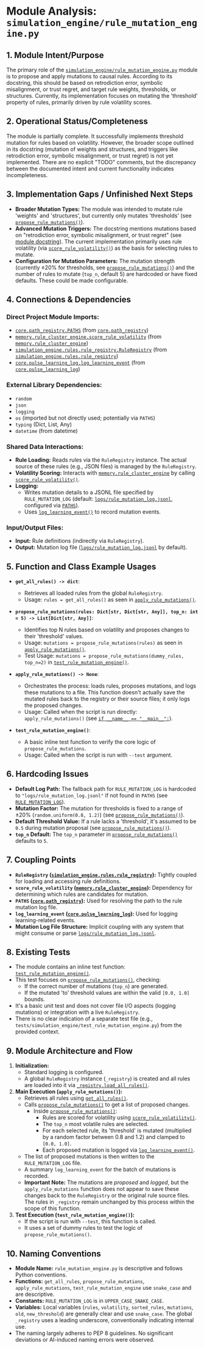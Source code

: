 # Module Analysis: `simulation_engine/rule_mutation_engine.py`

## 1. Module Intent/Purpose

The primary role of the [`simulation_engine/rule_mutation_engine.py`](../../../simulation_engine/rule_mutation_engine.py:) module is to propose and apply mutations to causal rules. According to its docstring, this should be based on retrodiction error, symbolic misalignment, or trust regret, and target rule weights, thresholds, or structures. Currently, its implementation focuses on mutating the 'threshold' property of rules, primarily driven by rule volatility scores.

## 2. Operational Status/Completeness

The module is partially complete. It successfully implements threshold mutation for rules based on volatility. However, the broader scope outlined in its docstring (mutation of weights and structures, and triggers like retrodiction error, symbolic misalignment, or trust regret) is not yet implemented. There are no explicit "TODO" comments, but the discrepancy between the documented intent and current functionality indicates incompleteness.

## 3. Implementation Gaps / Unfinished Next Steps

*   **Broader Mutation Types:** The module was intended to mutate rule 'weights' and 'structures', but currently only mutates 'thresholds' (see [`propose_rule_mutations()`](../../../simulation_engine/rule_mutation_engine.py:36)).
*   **Advanced Mutation Triggers:** The docstring mentions mutations based on "retrodiction error, symbolic misalignment, or trust regret" (see [module docstring](../../../simulation_engine/rule_mutation_engine.py:1-8)). The current implementation primarily uses rule volatility (via [`score_rule_volatility()`](../../../memory/rule_cluster_engine.py:0)) as the basis for selecting rules to mutate.
*   **Configuration for Mutation Parameters:** The mutation strength (currently ±20% for thresholds, see [`propose_rule_mutations()`](../../../simulation_engine/rule_mutation_engine.py:55)) and the number of rules to mutate (`top_n`, default 5) are hardcoded or have fixed defaults. These could be made configurable.

## 4. Connections & Dependencies

### Direct Project Module Imports:
*   [`core.path_registry.PATHS`](../../../core/path_registry.py:) (from [`core.path_registry`](../../../core/path_registry.py:16))
*   [`memory.rule_cluster_engine.score_rule_volatility`](../../../memory/rule_cluster_engine.py:) (from [`memory.rule_cluster_engine`](../../../memory/rule_cluster_engine.py:17))
*   [`simulation_engine.rules.rule_registry.RuleRegistry`](../../../simulation_engine/rules/rule_registry.py:) (from [`simulation_engine.rules.rule_registry`](../../../simulation_engine/rules/rule_registry.py:18))
*   [`core.pulse_learning_log.log_learning_event`](../../../core/pulse_learning_log.py:) (from [`core.pulse_learning_log`](../../../core/pulse_learning_log.py:19))

### External Library Dependencies:
*   `random`
*   `json`
*   `logging`
*   `os` (imported but not directly used; potentially via `PATHS`)
*   `typing` (Dict, List, Any)
*   `datetime` (from datetime)

### Shared Data Interactions:
*   **Rule Loading:** Reads rules via the `RuleRegistry` instance. The actual source of these rules (e.g., JSON files) is managed by the `RuleRegistry`.
*   **Volatility Scoring:** Interacts with [`memory.rule_cluster_engine`](../../../memory/rule_cluster_engine.py:) by calling [`score_rule_volatility()`](../../../memory/rule_cluster_engine.py:).
*   **Logging:**
    *   Writes mutation details to a JSONL file specified by `RULE_MUTATION_LOG` (default: [`logs/rule_mutation_log.jsonl`](../../../logs/rule_mutation_log.jsonl), configured via [`PATHS`](../../../core/path_registry.py:22)).
    *   Uses [`log_learning_event()`](../../../core/pulse_learning_log.py:) to record mutation events.

### Input/Output Files:
*   **Input:** Rule definitions (indirectly via `RuleRegistry`).
*   **Output:** Mutation log file ([`logs/rule_mutation_log.jsonl`](../../../logs/rule_mutation_log.jsonl) by default).

## 5. Function and Class Example Usages

*   **`get_all_rules() -> dict`**:
    *   Retrieves all loaded rules from the global `RuleRegistry`.
    *   Usage: `rules = get_all_rules()` as seen in [`apply_rule_mutations()`](../../../simulation_engine/rule_mutation_engine.py:66).

*   **`propose_rule_mutations(rules: Dict[str, Dict[str, Any]], top_n: int = 5) -> List[Dict[str, Any]]`**:
    *   Identifies top N rules based on volatility and proposes changes to their 'threshold' values.
    *   Usage: `mutations = propose_rule_mutations(rules)` as seen in [`apply_rule_mutations()`](../../../simulation_engine/rule_mutation_engine.py:71).
    *   Test Usage: `mutations = propose_rule_mutations(dummy_rules, top_n=2)` in [`test_rule_mutation_engine()`](../../../simulation_engine/rule_mutation_engine.py:96).

*   **`apply_rule_mutations() -> None`**:
    *   Orchestrates the process: loads rules, proposes mutations, and logs these mutations to a file. This function doesn't actually save the mutated rules back to the registry or their source files; it only logs the proposed changes.
    *   Usage: Called when the script is run directly: `apply_rule_mutations()` (see [`if __name__ == "__main__":`](../../../simulation_engine/rule_mutation_engine.py:102-108)).

*   **`test_rule_mutation_engine()`**:
    *   A basic inline test function to verify the core logic of `propose_rule_mutations`.
    *   Usage: Called when the script is run with `--test` argument.

## 6. Hardcoding Issues

*   **Default Log Path:** The fallback path for `RULE_MUTATION_LOG` is hardcoded to `"logs/rule_mutation_log.jsonl"` if not found in `PATHS` (see [`RULE_MUTATION_LOG`](../../../simulation_engine/rule_mutation_engine.py:22)).
*   **Mutation Factor:** The mutation for thresholds is fixed to a range of ±20% (`random.uniform(0.8, 1.2)`) (see [`propose_rule_mutations()`](../../../simulation_engine/rule_mutation_engine.py:55)).
*   **Default Threshold Value:** If a rule lacks a 'threshold', it's assumed to be `0.5` during mutation proposal (see [`propose_rule_mutations()`](../../../simulation_engine/rule_mutation_engine.py:50)).
*   **`top_n` Default:** The `top_n` parameter in [`propose_rule_mutations()`](../../../simulation_engine/rule_mutation_engine.py:36) defaults to `5`.

## 7. Coupling Points

*   **`RuleRegistry` ([`simulation_engine.rules.rule_registry`](../../../simulation_engine/rules/rule_registry.py:18)):** Tightly coupled for loading and accessing rule definitions.
*   **`score_rule_volatility` ([`memory.rule_cluster_engine`](../../../memory/rule_cluster_engine.py:17)):** Dependency for determining which rules are candidates for mutation.
*   **`PATHS` ([`core.path_registry`](../../../core/path_registry.py:16)):** Used for resolving the path to the rule mutation log file.
*   **`log_learning_event` ([`core.pulse_learning_log`](../../../core/pulse_learning_log.py:19)):** Used for logging learning-related events.
*   **Mutation Log File Structure:** Implicit coupling with any system that might consume or parse [`logs/rule_mutation_log.jsonl`](../../../logs/rule_mutation_log.jsonl).

## 8. Existing Tests

*   The module contains an inline test function: [`test_rule_mutation_engine()`](../../../simulation_engine/rule_mutation_engine.py:86-100).
*   This test focuses on [`propose_rule_mutations()`](../../../simulation_engine/rule_mutation_engine.py:36), checking:
    *   If the correct number of mutations (`top_n`) are generated.
    *   If the mutated 'to' threshold values are within the valid `[0.0, 1.0]` bounds.
*   It's a basic unit test and does not cover file I/O aspects (logging mutations) or integration with a live `RuleRegistry`.
*   There is no clear indication of a separate test file (e.g., `tests/simulation_engine/test_rule_mutation_engine.py`) from the provided context.

## 9. Module Architecture and Flow

1.  **Initialization:**
    *   Standard logging is configured.
    *   A global `RuleRegistry` instance (`_registry`) is created and all rules are loaded into it via [`_registry.load_all_rules()`](../../../simulation_engine/rule_mutation_engine.py:30).
2.  **Main Execution (`apply_rule_mutations()`):**
    *   Retrieves all rules using [`get_all_rules()`](../../../simulation_engine/rule_mutation_engine.py:32).
    *   Calls [`propose_rule_mutations()`](../../../simulation_engine/rule_mutation_engine.py:36) to get a list of proposed changes.
        *   Inside [`propose_rule_mutations()`](../../../simulation_engine/rule_mutation_engine.py:36):
            *   Rules are scored for volatility using [`score_rule_volatility()`](../../../memory/rule_cluster_engine.py:).
            *   The `top_n` most volatile rules are selected.
            *   For each selected rule, its 'threshold' is mutated (multiplied by a random factor between 0.8 and 1.2) and clamped to `[0.0, 1.0]`.
            *   Each proposed mutation is logged via [`log_learning_event()`](../../../core/pulse_learning_log.py:).
    *   The list of proposed mutations is then written to the `RULE_MUTATION_LOG` file.
    *   A summary `log_learning_event` for the batch of mutations is recorded.
    *   **Important Note:** The mutations are *proposed* and *logged*, but the `apply_rule_mutations` function does not appear to save these changes back to the `RuleRegistry` or the original rule source files. The rules in `_registry` remain unchanged by this process within the scope of this function.
3.  **Test Execution (`test_rule_mutation_engine()`):**
    *   If the script is run with `--test`, this function is called.
    *   It uses a set of dummy rules to test the logic of `propose_rule_mutations()`.

## 10. Naming Conventions

*   **Module Name:** `rule_mutation_engine.py` is descriptive and follows Python conventions.
*   **Functions:** `get_all_rules`, `propose_rule_mutations`, `apply_rule_mutations`, `test_rule_mutation_engine` use `snake_case` and are descriptive.
*   **Constants:** `RULE_MUTATION_LOG` is in `UPPER_CASE_SNAKE_CASE`.
*   **Variables:** Local variables (`rules`, `volatility`, `sorted_rules`, `mutations`, `old`, `new_threshold`) are generally clear and use `snake_case`. The global `_registry` uses a leading underscore, conventionally indicating internal use.
*   The naming largely adheres to PEP 8 guidelines. No significant deviations or AI-induced naming errors were observed.